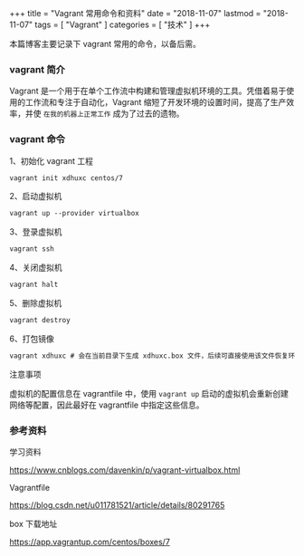 +++
title = "Vagrant 常用命令和资料"
date = "2018-11-07"
lastmod = "2018-11-07"
tags = [
    "Vagrant"
]
categories = [
    "技术"
]
+++

本篇博客主要记录下 vagrant 常用的命令，以备后需。

<!--more-->

### vagrant 简介
Vagrant 是一个用于在单个工作流中构建和管理虚拟机环境的工具。凭借着易于使用的工作流和专注于自动化，Vagrant 缩短了开发环境的设置时间，提高了生产效率，并使 `在我的机器上正常工作` 成为了过去的遗物。


### vagrant 命令
1、初始化 vagrant 工程
```markdown
vagrant init xdhuxc centos/7
```

2、启动虚拟机
```markdown
vagrant up --provider virtualbox
```

3、登录虚拟机
```markdown
vagrant ssh
```

4、关闭虚拟机
```markdown
vagrant halt
```

5、删除虚拟机
```markdown
vagrant destroy
```

6、打包镜像
```markdown
vagrant xdhuxc # 会在当前目录下生成 xdhuxc.box 文件，后续可直接使用该文件恢复环境。
```

注意事项

虚拟机的配置信息在 vagrantfile 中，使用 `vagrant up` 启动的虚拟机会重新创建网络等配置，因此最好在 vagrantfile 中指定这些信息。

### 参考资料
学习资料

https://www.cnblogs.com/davenkin/p/vagrant-virtualbox.html

Vagrantfile

https://blog.csdn.net/u011781521/article/details/80291765

box 下载地址

https://app.vagrantup.com/centos/boxes/7
